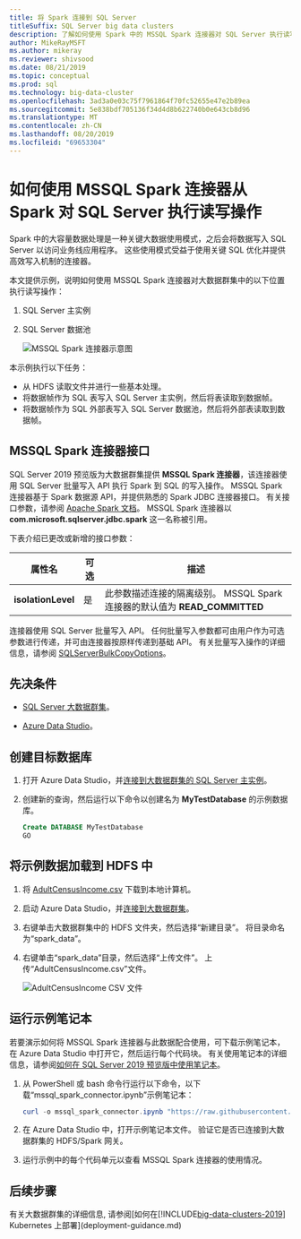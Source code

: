 ```yaml
---
title: 将 Spark 连接到 SQL Server
titleSuffix: SQL Server big data clusters
description: 了解如何使用 Spark 中的 MSSQL Spark 连接器对 SQL Server 执行读写操作。
author: MikeRayMSFT
ms.author: mikeray
ms.reviewer: shivsood
ms.date: 08/21/2019
ms.topic: conceptual
ms.prod: sql
ms.technology: big-data-cluster
ms.openlocfilehash: 3ad3a0e03c75f7961864f70fc52655e47e2b89ea
ms.sourcegitcommit: 5e838bdf705136f34d4d8b622740b0e643cb8d96
ms.translationtype: MT
ms.contentlocale: zh-CN
ms.lasthandoff: 08/20/2019
ms.locfileid: "69653304"
---
```

# <a name="how-to-read-and-write-to-sql-server-from-spark-using-the-mssql-spark-connector"></a>如何使用 MSSQL Spark 连接器从 Spark 对 SQL Server 执行读写操作

Spark 中的大容量数据处理是一种关键大数据使用模式，之后会将数据写入 SQL Server 以访问业务线应用程序。 这些使用模式受益于使用关键 SQL 优化并提供高效写入机制的连接器。

本文提供示例，说明如何使用 MSSQL Spark 连接器对大数据群集中的以下位置执行读写操作：

1. SQL Server 主实例
1. SQL Server 数据池

   ![MSSQL Spark 连接器示意图](./media/spark-mssql-connector/mssql-spark-connector-diagram.png)

本示例执行以下任务：

- 从 HDFS 读取文件并进行一些基本处理。
- 将数据帧作为 SQL 表写入 SQL Server 主实例，然后将表读取到数据帧。
- 将数据帧作为 SQL 外部表写入 SQL Server 数据池，然后将外部表读取到数据帧。

## <a name="mssql-spark-connector-interface"></a>MSSQL Spark 连接器接口

SQL Server 2019 预览版为大数据群集提供 **MSSQL Spark 连接器**，该连接器使用 SQL Server 批量写入 API 执行 Spark 到 SQL 的写入操作。 MSSQL Spark 连接器基于 Spark 数据源 API，并提供熟悉的 Spark JDBC 连接器接口。 有关接口参数，请参阅 [Apache Spark 文档](http://spark.apache.org/docs/latest/sql-data-sources-jdbc.html)。 MSSQL Spark 连接器以 **com.microsoft.sqlserver.jdbc.spark** 这一名称被引用。

下表介绍已更改或新增的接口参数：

| 属性名 | 可选 | 描述 |
|---|---|---|
| **isolationLevel** | 是 | 此参数描述连接的隔离级别。 MSSQL Spark 连接器的默认值为 **READ_COMMITTED** |

连接器使用 SQL Server 批量写入 API。 任何批量写入参数都可由用户作为可选参数进行传递，并可由连接器按原样传递到基础 API。 有关批量写入操作的详细信息，请参阅 [SQLServerBulkCopyOptions]( ../connect/jdbc/using-bulk-copy-with-the-jdbc-driver.md#sqlserverbulkcopyoptions)。

## <a name="prerequisites"></a>先决条件

- [SQL Server 大数据群集](deploy-get-started.md)。

- [Azure Data Studio](https://aka.ms/azdata-insiders)。

## <a name="create-the-target-database"></a>创建目标数据库

1. 打开 Azure Data Studio，并[连接到大数据群集的 SQL Server 主实例](connect-to-big-data-cluster.md)。

1. 创建新的查询，然后运行以下命令以创建名为 **MyTestDatabase** 的示例数据库。

   ```sql
   Create DATABASE MyTestDatabase
   GO
   ```

## <a name="load-sample-data-into-hdfs"></a>将示例数据加载到 HDFS 中

1. 将 [AdultCensusIncome.csv](https://amldockerdatasets.azureedge.net/AdultCensusIncome.csv) 下载到本地计算机。

1. 启动 Azure Data Studio，并[连接到大数据群集](connect-to-big-data-cluster.md)。

1. 右键单击大数据群集中的 HDFS 文件夹，然后选择“新建目录”。 将目录命名为“spark_data”。

1. 右键单击“spark_data”目录，然后选择“上传文件”。 上传“AdultCensusIncome.csv”文件。

   ![AdultCensusIncome CSV 文件](./media/spark-mssql-connector/spark_data.png)

## <a name="run-the-sample-notebook"></a>运行示例笔记本

若要演示如何将 MSSQL Spark 连接器与此数据配合使用，可下载示例笔记本，在 Azure Data Studio 中打开它，然后运行每个代码块。 有关使用笔记本的详细信息，请参阅[如何在 SQL Server 2019 预览版中使用笔记本](notebooks-guidance.md)。

1. 从 PowerShell 或 bash 命令行运行以下命令，以下载“mssql_spark_connector.ipynb”示例笔记本：

   ```PowerShell
   curl -o mssql_spark_connector.ipynb "https://raw.githubusercontent.com/microsoft/sql-server-samples/master/samples/features/sql-big-data-cluster/spark/data-virtualization/mssql_spark_connector.ipynb"
   ```

1. 在 Azure Data Studio 中，打开示例笔记本文件。 验证它是否已连接到大数据群集的 HDFS/Spark 网关。

1. 运行示例中的每个代码单元以查看 MSSQL Spark 连接器的使用情况。

## <a name="next-steps"></a>后续步骤

有关大数据群集的详细信息, 请参阅[如何在[!INCLUDE[big-data-clusters-2019](../includes/ssbigdataclusters-ss-nover.md)] Kubernetes 上部署](deployment-guidance.md)